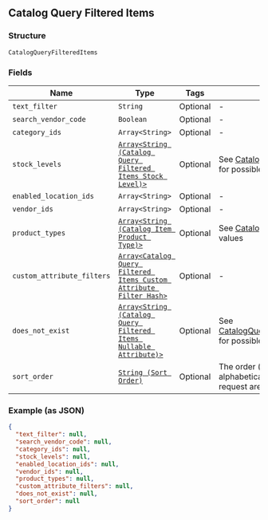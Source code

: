 ## Catalog Query Filtered Items

### Structure

`CatalogQueryFilteredItems`

### Fields

| Name | Type | Tags | Description |
|  --- | --- | --- | --- |
| `text_filter` | `String` | Optional | - |
| `search_vendor_code` | `Boolean` | Optional | - |
| `category_ids` | `Array<String>` | Optional | - |
| `stock_levels` | [`Array<String (Catalog Query Filtered Items Stock Level)>`]($m/CatalogQueryFilteredItemsStockLevel) | Optional | See [CatalogQueryFilteredItemsStockLevel](#type-catalogqueryfiltereditemsstocklevel) for possible values |
| `enabled_location_ids` | `Array<String>` | Optional | - |
| `vendor_ids` | `Array<String>` | Optional | - |
| `product_types` | [`Array<String (Catalog Item Product Type)>`]($m/CatalogItemProductType) | Optional | See [CatalogItemProductType](#type-catalogitemproducttype) for possible values |
| `custom_attribute_filters` | [`Array<Catalog Query Filtered Items Custom Attribute Filter Hash>`]($m/CatalogQueryFilteredItemsCustomAttributeFilter) | Optional | - |
| `does_not_exist` | [`Array<String (Catalog Query Filtered Items Nullable Attribute)>`]($m/CatalogQueryFilteredItemsNullableAttribute) | Optional | See [CatalogQueryFilteredItemsNullableAttribute](#type-catalogqueryfiltereditemsnullableattribute) for possible values |
| `sort_order` | [`String (Sort Order)`]($m/SortOrder) | Optional | The order (e.g., chronological or alphabetical) in which results from a request are returned. |

### Example (as JSON)

```json
{
  "text_filter": null,
  "search_vendor_code": null,
  "category_ids": null,
  "stock_levels": null,
  "enabled_location_ids": null,
  "vendor_ids": null,
  "product_types": null,
  "custom_attribute_filters": null,
  "does_not_exist": null,
  "sort_order": null
}
```

